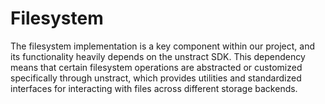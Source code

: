 # Filesystem

The filesystem implementation is a key component within our project, and its functionality heavily depends on the unstract SDK. This dependency means that certain filesystem operations are abstracted or customized specifically through unstract, which provides utilities and standardized interfaces for interacting with files across different storage backends.
